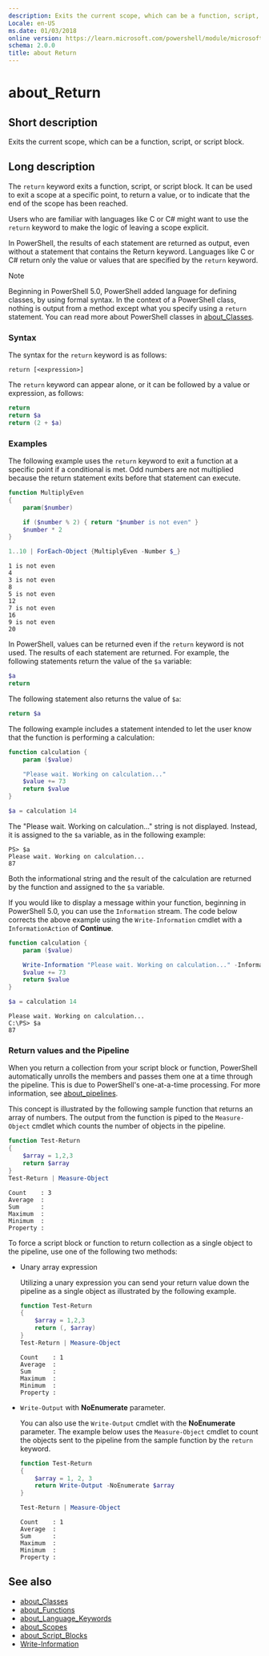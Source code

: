 ```yaml
---
description: Exits the current scope, which can be a function, script, or script block.
Locale: en-US
ms.date: 01/03/2018
online version: https://learn.microsoft.com/powershell/module/microsoft.powershell.core/about/about_return?view=powershell-7.3&WT.mc_id=ps-gethelp
schema: 2.0.0
title: about Return
---
```

# about_Return

## Short description

Exits the current scope, which can be a function, script, or script block.

## Long description

The `return` keyword exits a function, script, or script block. It can be used
to exit a scope at a specific point, to return a value, or to indicate that the
end of the scope has been reached.

Users who are familiar with languages like C or C\# might want to use the
`return` keyword to make the logic of leaving a scope explicit.

In PowerShell, the results of each statement are returned as output, even
without a statement that contains the Return keyword. Languages like C or C\#
return only the value or values that are specified by the `return` keyword.

> [!NOTE]
> Beginning in PowerShell 5.0, PowerShell added language for defining
> classes, by using formal syntax.  In the context of a PowerShell class,
> nothing is output from a method except what you specify using a
> `return` statement. You can read more about PowerShell classes in
> [about_Classes](about_Classes.md).

### Syntax

The syntax for the `return` keyword is as follows:

```
return [<expression>]
```

The `return` keyword can appear alone, or it can be followed by a value or
expression, as follows:

```powershell
return
return $a
return (2 + $a)
```

### Examples

The following example uses the `return` keyword to exit a function at a
specific point if a conditional is met. Odd numbers are not multiplied
because the return statement exits before that statement can execute.

```powershell
function MultiplyEven
{
    param($number)

    if ($number % 2) { return "$number is not even" }
    $number * 2
}

1..10 | ForEach-Object {MultiplyEven -Number $_}
```

```output
1 is not even
4
3 is not even
8
5 is not even
12
7 is not even
16
9 is not even
20
```

In PowerShell, values can be returned even if the `return` keyword is not used.
The results of each statement are returned. For example, the following
statements return the value of the `$a` variable:

```powershell
$a
return
```

The following statement also returns the value of `$a`:

```powershell
return $a
```

The following example includes a statement intended to let the user know that
the function is performing a calculation:

```powershell
function calculation {
    param ($value)

    "Please wait. Working on calculation..."
    $value += 73
    return $value
}

$a = calculation 14
```

The "Please wait. Working on calculation..." string is not displayed. Instead,
it is assigned to the `$a` variable, as in the following example:

```
PS> $a
Please wait. Working on calculation...
87
```

Both the informational string and the result of the calculation are returned
by the function and assigned to the `$a` variable.

If you would like to display a message within your function, beginning in
PowerShell 5.0, you can use the `Information` stream. The code below corrects
the above example using the `Write-Information` cmdlet with a
`InformationAction` of **Continue**.

```powershell
function calculation {
    param ($value)

    Write-Information "Please wait. Working on calculation..." -InformationAction Continue
    $value += 73
    return $value
}

$a = calculation 14
```

```output
Please wait. Working on calculation...
C:\PS> $a
87
```

### Return values and the Pipeline

When you return a collection from your script block or function, PowerShell
automatically unrolls the members and passes them one at a time through the
pipeline. This is due to PowerShell's one-at-a-time processing. For more
information, see [about_pipelines](about_pipelines.md).

This concept is illustrated by the following sample function that returns an
array of numbers. The output from the function is piped to the `Measure-Object`
cmdlet which counts the number of objects in the pipeline.

```powershell
function Test-Return
{
    $array = 1,2,3
    return $array
}
Test-Return | Measure-Object
```

```Output
Count    : 3
Average  :
Sum      :
Maximum  :
Minimum  :
Property :
```

To force a script block or function to return collection as a single
object to the pipeline, use one of the following two methods:

- Unary array expression

  Utilizing a unary expression you can send your return value down the pipeline
  as a single object as illustrated by the following example.

  ```powershell
  function Test-Return
  {
      $array = 1,2,3
      return (, $array)
  }
  Test-Return | Measure-Object
  ```

  ```Output
  Count    : 1
  Average  :
  Sum      :
  Maximum  :
  Minimum  :
  Property :
  ```

- `Write-Output` with **NoEnumerate** parameter.

  You can also use the `Write-Output` cmdlet with the **NoEnumerate**
  parameter. The example below uses the `Measure-Object` cmdlet to count the
  objects sent to the pipeline from the sample function by the `return`
  keyword.

  ```powershell
  function Test-Return
  {
      $array = 1, 2, 3
      return Write-Output -NoEnumerate $array
  }

  Test-Return | Measure-Object
  ```

  ```Output
  Count    : 1
  Average  :
  Sum      :
  Maximum  :
  Minimum  :
  Property :
  ```

## See also

- [about_Classes](about_Classes.md)
- [about_Functions](about_Functions.md)
- [about_Language_Keywords](about_Language_Keywords.md)
- [about_Scopes](about_Scopes.md)
- [about_Script_Blocks](about_Script_Blocks.md)
- [Write-Information](xref:Microsoft.PowerShell.Utility.Write-Information)
